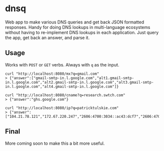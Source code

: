 # dnsq

Web app to make various DNS queries and get back JSON formatted responses. Handy for doing DNS lookups in multi-language ecosystems without having to re-implement DNS lookups in each application. Just query the app, get back an answer, and parse it.

## Usage

Works with `POST` or `GET` verbs. Always with `q` as the input.

    curl "http://localhost:8080/mx?q=gmail.com"
    > {"answer":["gmail-smtp-in.l.google.com","alt1.gmail-smtp-in.l.google.com","alt2.gmail-smtp-in.l.google.com","alt3.gmail-smtp-in.l.google.com","alt4.gmail-smtp-in.l.google.com"]}

    curl "http://localhost:8080/cname?q=research.swtch.com"
    > {"answer":"ghs.google.com"}

    curl "http://localhost:8080/ip?q=patricktulskie.com"
    > {"answer":["104.21.78.121","172.67.220.247","2606:4700:3034::ac43:dcf7","2606:4700:3035::6815:4e79"]}

## Final

More coming soon to make this a bit more useful.
